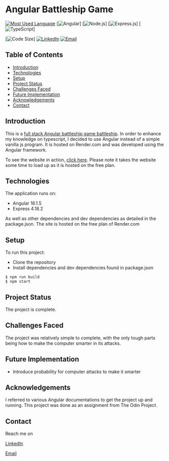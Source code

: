 # Angular Battleship Game

[![Most Used Language](https://img.shields.io/github/languages/top/athenacats/battleship?style=for-the-badge)](https://github.com/athenacats/weatherapp)
[![Angular](https://img.shields.io/badge/Angular-DD0031?style=for-the-badge&logo=angular&logoColor=white)]
[![Node.js](https://img.shields.io/badge/Node.js-339933?style=for-the-badge&logo=nodedotjs&logoColor=white)]
[![Express.js](https://img.shields.io/badge/Express.js-000000?style=for-the-badge&logo=express&logoColor=white)]
[![TypeScript](https://img.shields.io/badge/TypeScript-007ACC?style=for-the-badge&logo=typescript&logoColor=white)]


[![Code Size](https://img.shields.io/github/languages/code-size/athenacats/battleship?color=9cf&style=for-the-badge)]
[![LinkedIn](https://img.shields.io/badge/LinkedIn-0077B5?style=for-the-badge&logo=linkedin&logoColor=white)](https://www.linkedin.com/in/esther-lonyangapuo/)
[![Email](https://img.shields.io/badge/Gmail-D14836?style=for-the-badge&logo=gmail&logoColor=white)](mailto:chenalonya@gmail.com)

## Table of Contents

- [Introduction](#introduction)
- [Technologies](#technologies)
- [Setup](#setup)
- [Project Status](#project-status)
- [Challenges Faced](#challenges-faced)
- [Future Implementation](#future-implementation)
- [Acknowledgements](#acknowledgements)
- [Contact](#contact)

## Introduction

This is a [full stack Angular battleship game ](https://battleship-0q3l.onrender.com/)  [battleship](https://battleship-0q3l.onrender.com/). In order to enhance my knowledge on typescript, I decided to use Angular instead of a simple vanilla js program. It is hosted on Render.com and was developed using the Angular framework. 

To see the website in action, [click here](https://battleship-0q3l.onrender.com/). Please note it takes the website some time to load up as it is hosted on the free plan.

## Technologies

The application runs on:
- Angular 16.1.5
- Express 4.18.2

As well as other dependencies and dev dependencies as detailed in the package.json. The site is hosted on the free plan of Render.com

## Setup

To run this project:
- Clone the repository
- Install dependencies and dev dependencies found in package.json

```
$ npm run build
$ npm start
```

## Project Status

The project is complete.

## Challenges Faced

The project was relatively simple to complete, with the only tough parts being how to make the computer smarter in its attacks.

## Future Implementation

- Introduce probability for computer attacks to make it smarter

## Acknowledgements

I referred to various Angular documentations to get the project up and running. This project was done as an assignment from The Odin Project.

## Contact

Reach me on

[LinkedIn](https://www.linkedin.com/in/esther-lonyangapuo/)

[Email](mailto:chenalonya@gmail.com)
